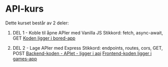# API-kurs

Dette kurset består av 2 deler:

1. DEL 1 - Koble til åpne APIer med Vanilla JS
   Stikkord: fetch, async-await, GET
   [Koden ligger i bored-app](https://github.com/Madelelo/api-kurs/tree/main/bored-app)

2. DEL 2 - Lage APIer med Express
   Stikkord: endpoints, routes, cors, GET, POST
   [Backend-koden - APIet - ligger i api](https://github.com/Madelelo/api-kurs/tree/main/api)
   [Frontend-koden ligger i games-app](https://github.com/Madelelo/api-kurs/tree/main/games-app)
